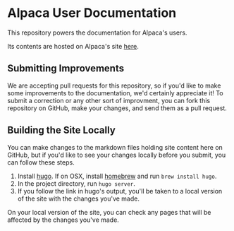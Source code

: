 # Alpaca User Documentation

This repository powers the documentation for Alpaca's users.

Its contents are hosted on Alpaca's site [here](https://docs.alpaca.markets).

## Submitting Improvements

We are accepting pull requests for this repository, so if you'd like to make some improvements to the documentation,
we'd certainly appreciate it! To submit a correction or any other sort of improvment, you can fork this repository
on GitHub, make your changes, and send them as a pull request.

## Building the Site Locally

You can make changes to the markdown files holding site content here on GitHub, but if you'd like to see your changes
locally before you submit, you can follow these steps.

1. Install [hugo](https://gohugo.io/). If on OSX, install [homebrew](https://brew.sh/) and run `brew install hugo`.
1. In the project directory, run `hugo server`.
1. If you follow the link in hugo's output, you'll be taken to a local version of the site with the changes you've made.

On your local version of the site, you can check any pages that will be affected by the changes you've made.